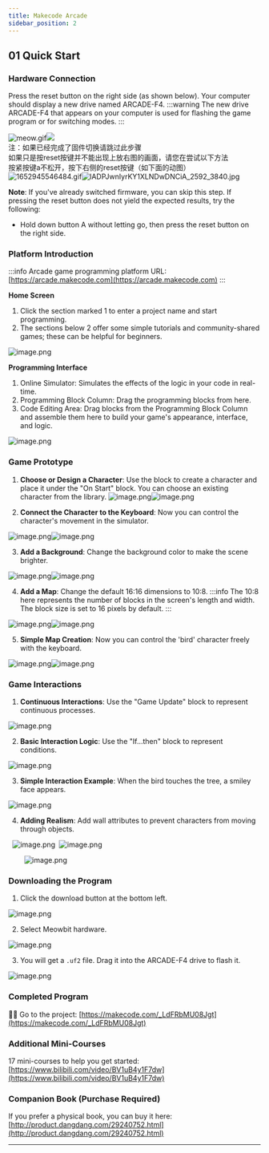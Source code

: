 ```yaml
---
title: Makecode Arcade
sidebar_position: 2
---
```


## 01 Quick Start

### Hardware Connection

Press the reset button on the right side (as shown below). Your computer should display a new drive named ARCADE-F4.
:::warning
The new drive ARCADE-F4 that appears on your computer is used for flashing the game program or for switching modes.
:::

![meow.gif](1611718930982-de6c5031-d5ba-43ce-af54-99d164c26c46.gif)![](1596876190772-0108ae88-2214-4641-90d6-83da65ca5b23.jpeg)<br />注：如果已经完成了固件切换请跳过此步骤<br />如果只是按reset按键并不能出现上放右图的画面，请您在尝试以下方法<br />按紧按键a不松开，按下右侧的reset按键（如下面的动图）<br />![1652945546484.gif](1652945610747-2c37037c-5b19-441a-a584-6740ae578cce.gif)![lADPJwnIyrKY1XLNDwDNCiA_2592_3840.jpg](1652945711152-e9027654-0177-46d0-bb92-18caa800fcb9.jpeg)


**Note**: If you've already switched firmware, you can skip this step. If pressing the reset button does not yield the expected results, try the following:
- Hold down button A without letting go, then press the reset button on the right side.

### Platform Introduction

:::info
Arcade game programming platform URL: [https://arcade.makecode.com](https://arcade.makecode.com)
:::

**Home Screen**

1. Click the section marked 1 to enter a project name and start programming.
2. The sections below 2 offer some simple tutorials and community-shared games; these can be helpful for beginners.

![image.png](1600758905560-3ea1aae2-2d19-42d2-aa8f-f68fab560cb2.png)

**Programming Interface**

1. Online Simulator: Simulates the effects of the logic in your code in real-time.
2. Programming Block Column: Drag the programming blocks from here.
3. Code Editing Area: Drag blocks from the Programming Block Column and assemble them here to build your game's appearance, interface, and logic.

![image.png](1600759192482-01e3d039-0ded-41f9-b658-c689d7fc1ef9.png)


### Game Prototype

1. **Choose or Design a Character**: Use the block to create a character and place it under the "On Start" block. You can choose an existing character from the library.
![image.png](1600759671474-d42b015b-0052-4fb3-9262-25e16b1b48a8.png)![image.png](1600759905249-b90a0133-b89f-4d37-a21a-e511c7a8efe2.png)

2. **Connect the Character to the Keyboard**: Now you can control the character's movement in the simulator.

![image.png](1600760066548-f5deed7e-75f8-45a8-8cd1-209b0f02a64e.png)![image.png](1600760014211-5526b492-3512-40a3-863b-847b3350fbfe.png)

3. **Add a Background**: Change the background color to make the scene brighter.

![image.png](1600760157945-e5695b12-c629-42bb-9244-9c078380a85f.png)![image.png](1600760190317-5abed3b5-bf6a-4798-b92e-771af2e5f85d.png)

4. **Add a Map**: Change the default 16:16 dimensions to 10:8.
:::info
The 10:8 here represents the number of blocks in the screen's length and width. The block size is set to 16 pixels by default.
:::

![image.png](1600760353087-2abae302-842f-4725-8052-381139f21e6c.png)![image.png](1600760606464-7f1649c3-c407-4499-a49e-6ee84e71a3af.png)

5. **Simple Map Creation**: Now you can control the 'bird' character freely with the keyboard.

![image.png](1600760863783-dfcb6239-3134-4eb2-b2d1-50296f42e10a.png)![image.png](1600760889303-347b3d2e-e90b-45c2-97a4-51982d5ce412.png)

### Game Interactions

1. **Continuous Interactions**: Use the "Game Update" block to represent continuous processes.

![image.png](1600761632699-17281c00-c779-4854-946c-343a79c8411f.png)

2. **Basic Interaction Logic**: Use the "If...then" block to represent conditions.

![image.png](1600762192211-1427a0d3-b16e-45c5-9f75-5d0ba24461bf.png)

3. **Simple Interaction Example**: When the bird touches the tree, a smiley face appears.

![image.png](1600762119078-23edb7cb-0c2f-4fba-b89e-f756700336f9.png)

4. **Adding Realism**: Add wall attributes to prevent characters from moving through objects.

  ![image.png](1600762867411-208fcd69-9857-46fb-8ac6-df9c52b7a14e.png)  ![image.png](1600762991860-11e699e3-6f20-46a4-83b7-15dfe7415828.png)

        ![image.png](1600763048768-5062f967-7c40-475e-9ff5-271d44e67733.png)

### Downloading the Program

1. Click the download button at the bottom left.

![image.png](1611719371072-52ca36f8-1a19-4052-a9cb-20c393d4f12f.png)

2. Select Meowbit hardware.

![image.png](1618279273899-bb7e09af-a64a-4f23-9c14-8653f3a29dde.png)

3. You will get a `.uf2` file. Drag it into the ARCADE-F4 drive to flash it.

![image.png](1611719499125-9481f003-7f20-432e-ae70-85976f1a28b2.png)


### Completed Program

🏳‍🌈 Go to the project: [https://makecode.com/_LdFRbMU08Jgt](https://makecode.com/_LdFRbMU08Jgt)

### Additional Mini-Courses
17 mini-courses to help you get started: [https://www.bilibili.com/video/BV1uB4y1F7dw](https://www.bilibili.com/video/BV1uB4y1F7dw)

### Companion Book (Purchase Required)
If you prefer a physical book, you can buy it here: [http://product.dangdang.com/29240752.html](http://product.dangdang.com/29240752.html)

---

